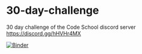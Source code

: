 # 30-day-challenge
30 day challenge of the Code School discord server https://discord.gg/hHVHr4MX

[![Binder](https://mybinder.org/badge_logo.svg)](https://mybinder.org/v2/gh/poletts/30-day-challenge/ec4f3752211f24193eb9809029226f36a23b5775)
